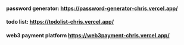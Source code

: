 
#### password generator: https://password-generator-chris.vercel.app/
#### todo list: https://todolist-chris.vercel.app/
#### web3 payment platform https://web3payment-chris.vercel.app/
